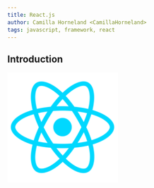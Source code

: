 ```yaml
---
title: React.js
author: Camilla Horneland <CamillaHorneland>
tags: javascript, framework, react
---
```


## Introduction

<img src="/src/assets/frameworks/trpc/react_icon.png" alt="React" icon width="250" height="250">
